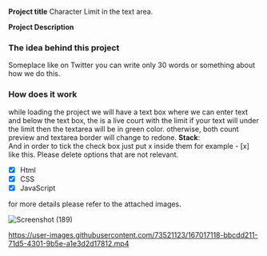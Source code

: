 **Project title**
Character Limit in the text area.

**Project Description**
### The idea behind this project
Someplace like on Twitter you can write only 30 words or something about how we do this.

### How does it work
while loading the project we will have a text box where we can enter text and below the text box, the is a live court with the limit if your text will under the limit then the textarea will be in green color. otherwise, both count preview and textarea border will change to redone.
**Stack**:  
And in order to tick the check box just put x inside them for example - [x] like this. Please delete options that are not relevant.

- [x] Html
- [x] CSS
- [x] JavaScript

for more details please refer to the attached images.

![Screenshot (189)](https://user-images.githubusercontent.com/73521123/167659268-4a80538f-eed0-4c59-ba60-b00201dcd543.png)


https://user-images.githubusercontent.com/73521123/167017118-bbcdd211-71d5-4301-9b5e-a1e3d2d17812.mp4


